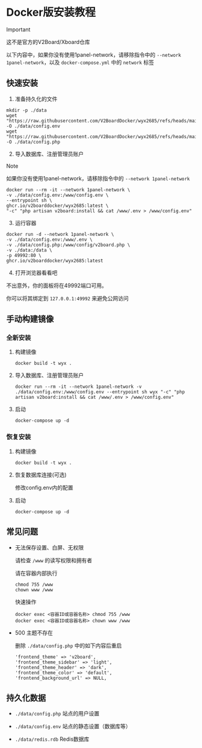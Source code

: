 # Docker版安装教程

> [!IMPORTANT]  
> 这不是官方的V2Board/Xboard仓库

以下内容中，如果你没有使用1panel-network，请移除指令中的 `--network 1panel-network`，以及 `docker-compose.yml` 中的 `network` 标签

## 快速安装

1. 准备持久化的文件

```shell
mkdir -p ./data
wget "https://raw.githubusercontent.com/V2BoardDocker/wyx2685/refs/heads/main/data/config.env.example" -O ./data/config.env
wget "https://raw.githubusercontent.com/V2BoardDocker/wyx2685/refs/heads/main/data/config.php.example" -O ./data/config.php
```

2. 导入数据库、注册管理员账户

> [!NOTE]
> 如果你没有使用1panel-network，请移除指令中的 `--network 1panel-network`

```shell
docker run --rm -it --network 1panel-network \
-v ./data/config.env:/www/config.env \
--entrypoint sh \
ghcr.io/v2boarddocker/wyx2685:latest \
"-c" "php artisan v2board:install && cat /www/.env > /www/config.env"
```

3. 运行容器

```shell
docker run -d --network 1panel-network \
-v ./data/config.env:/www/.env \
-v ./data/config.php:/www/config/v2board.php \
-v ./data:/data \
-p 49992:80 \
ghcr.io/v2boarddocker/wyx2685:latest 
```

4. 打开浏览器看看吧

不出意外，你的面板将在49992端口可用。

你可以将其绑定到 `127.0.0.1:49992` 来避免公网访问

## 手动构建镜像

### 全新安装

1. 构建镜像

    ```shell
    docker build -t wyx .
    ```

2. 导入数据库、注册管理员账户

    ```shell
    docker run --rm -it --network 1panel-network -v ./data/config.env:/www/config.env --entrypoint sh wyx "-c" "php artisan v2board:install && cat /www/.env > /www/config.env"
    ```

3. 启动

    ```shell
    docker-compose up -d
    ```

### 恢复安装

1. 构建镜像

    ```shell
    docker build -t wyx .
    ```

2. 恢复数据库连接(可选)

    修改config.env内的配置

3. 启动

    ```shell
    docker-compose up -d
    ```

## 常见问题

- 无法保存设置、白屏、无权限

    请检查 ` /www ` 的读写权限和拥有者

    请在容器内部执行

    ```shell
    chmod 755 /www
    chown www /www
    ```

    快速操作

    ```shell
    docker exec <容器ID或容器名称> chmod 755 /www
    docker exec <容器ID或容器名称> chown www /www
    ```

- 500 主题不存在

    删除 ` ./data/config.php ` 中的如下内容后重启

    ```text
    'frontend_theme' => 'v2board',
    'frontend_theme_sidebar' => 'light',
    'frontend_theme_header' => 'dark',
    'frontend_theme_color' => 'default',
    'frontend_background_url' => NULL,
    ```

## 持久化数据

- ` ./data/config.php ` 站点的用户设置

- ` ./data/config.env ` 站点的静态设置（数据库等）

- ` ./data/redis.rdb ` Redis数据库
